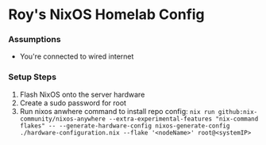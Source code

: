 # Roy's NixOS Homelab Config

### Assumptions
<ul>
<li>You're connected to wired internet</li>
</ul>

### Setup Steps
1. Flash NixOS onto the server hardware
2. Create a sudo password for root
3. Run nixos anwhere command to install repo config: ```nix run github:nix-community/nixos-anywhere --extra-experimental-features "nix-command flakes" -- --generate-hardware-config nixos-generate-config ./hardware-configuration.nix --flake '<nodeName>' root@<systemIP>```

